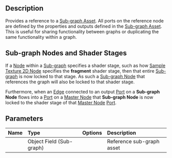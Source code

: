 ## Description

Provides a reference to a [Sub-graph Asset](Sub-graph-Asset.md). All ports on the reference node are defined by the properties and outputs defined in the [Sub-graph Asset](Sub-graph-Asset.md). This is useful for sharing functionality between graphs or duplicating the same functionality within a graph.

## Sub-graph Nodes and Shader Stages

If a [Node](node.md) within a [Sub-graph](Sub-graph.md) specifies a shader stage, such as how [Sample Texture 2D Node](Same-Texture-2D-Node.md) specifies the **fragment** shader stage, then that entire [Sub-graph](Sub-graph.md) is now locked to that stage. As such a [Sub-graph Node](Sub-graph-Node.md) that references the graph will also be locked to that shader stage.

Furthermore, when an [Edge](Edge.md) connected to an output [Port](Port.md) on a **Sub-graph Node** flows into a [Port](Port.md) on a [Master Node](Master-Node.md) that **Sub-graph Node** is now locked to the shader stage of that [Master Node](Master-Node.md) [Port](Port.md). 

## Parameters

| Name        | Type           | Options  | Description |
|:------------ |:-------------|:-----|:---|
|      | Object Field (Sub-graph) |  | Reference sub-graph asset |
